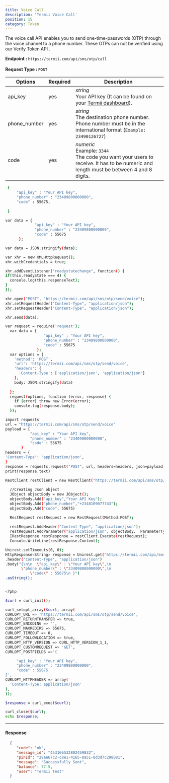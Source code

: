 ```yaml
---
title: Voice Call
description: 'Termii Voice Call'
position: 15
category: Token
---
```


The voice call API enables you to send one-time-passwords (OTP) through the voice channel to a phone number. These OTPs can not be verified using our Verify Token API</a> .

<b>Endpoint : </b>
`
https://termii.com/api/sms/otp/call
`<br><br> <b>Request Type : </b> **`POST`**


Options |Required| Description |
--- | --- | --- |
api_key |yes|*string*<br> Your API key (It can be found on your <a href="https://accounts.termii.com/#/" target="_blank" style="text-decoration:underline; cursor:pointer">Termii dashboard</a>). |
phone_number |yes |*string*<br> The destination phone number. Phone number must be in the international format (`Example: 23490126727`)|
code |yes|*numeric*<br> Example: `3344` <br> The code you want your users to receive. It has to be numeric and length must be between 4 and  8 digits.| 


<code-group>
   <code-block label="JSON" active>

  ```bash
   {
       "api_key" : "Your API key",
       "phone_number" : "23409800000000",
       "code" : 55675,
      
   }
  ```

  </code-block>
  <code-block label="JavaScript">

  ```bash
 var data = {
               "api_key" : "Your API key",
               "phone_number" : "23409800000000",
               "code" : 55675
        };

var data = JSON.stringify(data);

var xhr = new XMLHttpRequest();
xhr.withCredentials = true;

xhr.addEventListener("readystatechange", function() {
  if(this.readyState === 4) {
    console.log(this.responseText);
  }
});

xhr.open("POST", "https://termii.com/api/sms/otp/send/voice");
xhr.setRequestHeader("Content-Type", "application/json");
xhr.setRequestHeader("Content-Type", "application/json");

xhr.send(data);


  ```

  </code-block>
 <code-block label="NodeJs" >

  ```bash
 var request = require('request');
    var data = {
                   "api_key" : "Your API key",
                   "phone_number" : "23409800000000",
                   "code" : 55675
                };
    var options = {
      'method': 'POST',
      'url': 'https://termii.com/api/sms/otp/send/voice',
      'headers': {
        'Content-Type': ['application/json', 'application/json']
      },
      body: JSON.stringify(data)
    
    };
    request(options, function (error, response) { 
      if (error) throw new Error(error);
      console.log(response.body);
    });

  ```

  </code-block>
 <code-block label="Python" >

  ```bash
import requests
url = "https://termii.com/api/sms/otp/send/voice"
payload = {
             "api_key" : "Your API key",
             "phone_number" : "23409800000000",
             "code" : 55675
         }
headers = {
  'Content-Type': 'application/json',
}
response = requests.request("POST", url, headers=headers, json=payload)
print(response.text)

   ```
  </code-block>

<code-block label="C#" >

  ```bash
RestClient restClient = new RestClient("https://termii.com/api/sms/otp/send/voice");
    
    //Creating Json object
    JObject objectBody = new JObject();
    objectBody.Add("api_key","Your API Key");
    objectBody.Add("phone_number","+2348109077743");
    objectBody.Add("code", 55675)

    RestRequest restRequest = new RestRequest(Method.POST);
    
    restRequest.AddHeader("Content-Type", "application/json");
    restRequest.AddParameter("application/json", objectBody,  ParameterType.RequestBody);
    IRestResponse restResponse = restClient.Execute(restRequest);
    Console.WriteLine(restResponse.Content);  
  ```
  </code-block>
<code-block label="Java" >

  ```bash
 Unirest.setTimeouts(0, 0);
 HttpResponse<String> response = Unirest.get("https://termii.com/api/sms/otp/send/voice")
  .header("Content-Type", "application/json")
  .body("{\n\n  \"api_key\" : \"Your API key\",\n    
         \"phone_number\" : \"23409800000000\",\n   
             \"code\" : 55675\n }")
  .asString();



  ```
  </code-block>
<code-block label="PHP" >

  ```bash
<?php

$curl = curl_init();

curl_setopt_array($curl, array(
  CURLOPT_URL => 'https://termii.com/api/sms/otp/send/voice',
  CURLOPT_RETURNTRANSFER => true,
  CURLOPT_ENCODING => '',
  CURLOPT_MAXREDIRS => 55675,
  CURLOPT_TIMEOUT => 0,
  CURLOPT_FOLLOWLOCATION => true,
  CURLOPT_HTTP_VERSION => CURL_HTTP_VERSION_1_1,
  CURLOPT_CUSTOMREQUEST => 'GET',
  CURLOPT_POSTFIELDS =>'{

       "api_key" : "Your API key",
       "phone_number" : "23409800000000",
       "code" : 55675
}',
  CURLOPT_HTTPHEADER => array(
    'Content-Type: application/json'
  ),
));

$response = curl_exec($curl);

curl_close($curl);
echo $response;

  ```
  </code-block>
</code-group>


<hr />


#### Response

```JSON
  {
     "code": "ok",
     "message_id": "453166532802459832",
     "pinId": "29ae67c2-c8e1-4165-8a51-8d3d7c298081",
     "message": "Successfully Sent",
     "balance": 77.5,
     "user": "Termii Test"
  }
```
